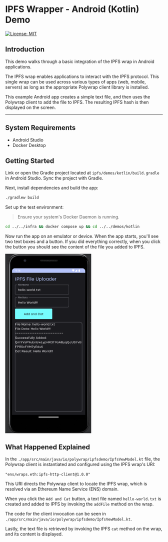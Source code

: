 # **IPFS Wrapper - Android (Kotlin) Demo**

[![License: MIT](https://img.shields.io/badge/License-MIT-yellow.svg)](https://opensource.org/licenses/MIT)

## **Introduction**

This demo walks through a basic integration of the IPFS wrap in Android applications.

The IPFS wrap enables applications to interact with the IPFS protocol. This single wrap can be used across various types of apps (web, mobile, servers) as long as the appropriate Polywrap client library is installed.

This example Android app creates a simple text file, and then uses the Polywrap client to add the file to IPFS. The resulting IPFS hash is then displayed on the screen.

---

## **System Requirements**

- Android Studio
- Docker Desktop

## **Getting Started**

Link or open the Gradle project located at `ipfs/demos/kotlin/build.gradle` in Android Studio. Sync the project with Gradle.

Next, install dependencies and build the app:

```bash
./gradlew build
```

Set up the test environment:

> Ensure your system's Docker Daemon is running.

```bash
cd ../../infra && docker compose up && cd ../../demos/kotlin
```

Now run the app on an emulator or device. When the app starts, you'll see two text boxes and a button. If you did everything correctly, when you click the button you should see the content of the file you added to IPFS.

<img src="./expected.png" width="275px">

## **What Happened Explained**

In the `./app/src/main/java/io/polywrap/ipfsdemo/IpfsVewModel.kt` file, the Polywrap client is instantiated and configured using the IPFS wrap's URI:

`"ens/wraps.eth:ipfs-http-client@1.0.0"`

This URI directs the Polywrap client to locate the IPFS wrap, which is resolved via an Ethereum Name Service (ENS) domain.

When you click the `Add and Cat` button, a text file named `hello-world.txt` is created and added to IPFS by invoking the `addFile` method on the wrap.

The code for the client invocation can be seen in `./app/src/main/java/io/polywrap/ipfsdemo/IpfsVewModel.kt`.

Lastly, the text file is retrieved by invoking the IPFS `cat` method on the wrap, and its content is displayed.
